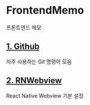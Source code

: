 # FrontendMemo

프론트엔드 메모

## [1. Github](https://github.com/Kir93/frontend-memo/blob/main/Memos/Github.md)

자주 사용하는 Git 명령어 모음

## [2. RNWebview](https://github.com/Kir93/frontend-memo/blob/main/Memos/RNWebview.md)

React Native Webview 기본 설정
